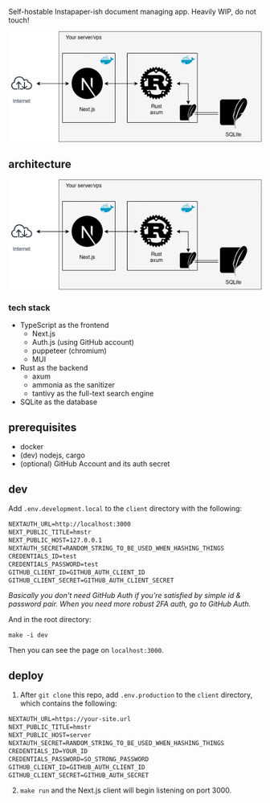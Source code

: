 Self-hostable Instapaper-ish document managing app. Heavily WIP, do not touch!

![screenshot.png](screenshots/architecture.png)

## architecture

![diagram.png](screenshots/diagram.png)

### tech stack

- TypeScript as the frontend
  - Next.js
  - Auth.js (using GitHub account)
  - puppeteer (chromium)
  - MUI
- Rust as the backend
  - axum
  - ammonia as the sanitizer
  - tantivy as the full-text search engine
- SQLite as the database

## prerequisites

- docker
- (dev) nodejs, cargo
- (optional) GitHub Account and its auth secret

## dev

Add `.env.development.local` to the `client` directory with the following:

```
NEXTAUTH_URL=http://localhost:3000
NEXT_PUBLIC_TITLE=hmstr
NEXT_PUBLIC_HOST=127.0.0.1
NEXTAUTH_SECRET=RANDOM_STRING_TO_BE_USED_WHEN_HASHING_THINGS
CREDENTIALS_ID=test
CREDENTIALS_PASSWORD=test
GITHUB_CLIENT_ID=GITHUB_AUTH_CLIENT_ID
GITHUB_CLIENT_SECRET=GITHUB_AUTH_CLIENT_SECRET
```

_Basically you don't need GitHub Auth if you're satisfied by simple id &
password pair. When you need more robust 2FA auth, go to GitHub Auth._

And in the root directory:

```
make -i dev
```

Then you can see the page on `localhost:3000`.

## deploy

1. After `git clone` this repo, add `.env.production` to the `client` directory,
   which contains the following:

```
NEXTAUTH_URL=https://your-site.url
NEXT_PUBLIC_TITLE=hmstr
NEXT_PUBLIC_HOST=server
NEXTAUTH_SECRET=RANDOM_STRING_TO_BE_USED_WHEN_HASHING_THINGS
CREDENTIALS_ID=YOUR_ID
CREDENTIALS_PASSWORD=SO_STRONG_PASSWORD
GITHUB_CLIENT_ID=GITHUB_AUTH_CLIENT_ID
GITHUB_CLIENT_SECRET=GITHUB_AUTH_SECRET
```

2. `make run` and the Next.js client will begin listening on port 3000.
